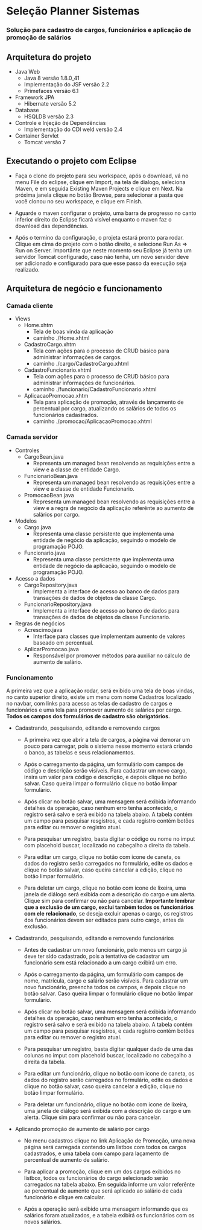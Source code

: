 # Seleção Planner Sistemas
### Solução para cadastro de cargos, funcionários e aplicação de promoção de salários 

## Arquitetura do projeto
* Java Web 
  * Java 8 versão 1.8.0_41 
  * Implementação do JSF versão 2.2
  * Primefaces versão 6.1
* Framework JPA
  * Hibernate versão 5.2
* Database
  * HSQLDB versão 2.3
* Controle e Injeção de Dependências
  * Implementação do CDI weld versão 2.4
* Container Servlet
  * Tomcat versão 7

## Executando o projeto com Eclipse

* Faça o clone do projeto para seu workspace, após o download, vá no menu File do eclipse, clique em Import, na tela
de dialogo, seleciona Maven, e em seguida Existing Maven Projects e clique em Next. Na próxima janela clique no botão Browse,
para selecionar a pasta que você clonou no seu workspace, e clique em Finish.

* Aguarde o maven configurar o projeto, uma barra de progresso no canto inferior direito do Eclipse ficará visível enquanto
o maven faz o download das dependências.

* Após o termino da configuração, o projeta estará pronto para rodar. Clique em cima do projeto com o botão direito, e selecione Run As =>
Run on Server. Importânte que neste momento seu Eclipse já tenha um servidor Tomcat configurado, caso não tenha, um novo servidor deve ser
adicionado e configurado para que esse passo da execução seja realizado.

## Arquitetura de negócio e funcionamento

### Camada cliente
* Views
  * Home.xhtm
    - Tela de boas vinda da aplicação
    - caminho ./Home.xhtml
  * CadastroCargo.xhtm
    - Tela com ações para o processo de CRUD básico para administrar informações de cargos.
    - caminho ./cargo/CadastroCargo.xhtml
  * CadastroFuncionario.xhtml
    - Tela com ações para o processo de CRUD básico para administrar informações de funcionários.
    - caminho ./funcionario/CadastroFuncionario.xhtml
  * AplicacaoPromocao.xhtm
    - Tela para aplicação de promoção, através de lançamento de percentual por cargo,
  	 atualizando os salários de todos os funcionários cadastrados.
    - caminho ./promocao/AplicacaoPromocao.xhtml
### Camada servidor
* Controles
  * CargoBean.java
    - Representa um managed bean resolvendo as requisições entre a view e a classe de entidade
 Cargo.
  * FuncionarioBean.java
    - Representa um managed bean resolvendo as requisições entre a view e a classe de entidade
Funcionario.
  * PromocaoBean.java
    - Representa um managed bean resolvendo as requisições entre a view e a regra de negócio
 da aplicação referênte ao aumento de salários por cargo.
* Modelos
  * Cargo.java
    - Representa uma classe persistente que implementa uma entidade de negócio da aplicação,
 seguindo o modelo de programação POJO.
  * Funcionario.java
    - Representa uma classe persistente que implementa uma entidade de negócio da aplicação,
 seguindo o modelo de programação POJO.
* Acesso a dados
  * CargoRepository.java
    - Implementa a interface de acesso ao banco de dados para transações de dados de objetos da classe
 Cargo.
  * FuncionarioRepository.java
    - Implementa a interface de acesso ao banco de dados para transações de dados de objetos da classe
 Funcionario.
* Regras de negócios
  * Acrescimo.java
    - Interface para classes que implementam aumento de valores baseado em percentual.
  * AplicarPromocao.java
    - Responsável por promover métodos para auxiliar no cálculo de aumento de salário.
### Funcionamento

A primeira vez que a aplicação rodar, será exibido uma tela de boas vindas, no canto superior direito, existe um menu com
nome Cadastros localizado no navbar, com links para acesso as telas de cadastro de cargos e funcionários e uma tela para promover aumento de salários por cargo. **Todos os campos dos formulários de cadastro são obrigatórios.** 

* Cadastrando, pesquisando, editando e removendo cargos
  * A primeira vez que abrir a tela de cargos, a página vai demorar um pouco para carregar, pois o sistema nesse momento
  estará criando o banco, as tabelas e seus relacionamentos.
  
  * Após o carregamento da página, um formulário com campos de código e descrição serão visíveis. Para cadastrar um novo cargo,
  insira um valor para código e descrição, e depois clique no botão salvar. Caso queira limpar o formulário clique no botão limpar formulário.
  
  * Após clicar no botão salvar, uma mensagem será exibida informando detalhes da operação, caso nenhum erro tenha acontecido, o registro será salvo e será exibido na tabela abaixo. A tabela contém um campo para pesquisar resgistros, e cada registro contém
  botões para editar ou remover o registro atual.
  
  * Para pesquisar um registro, basta digitar o código ou nome no imput com placehold buscar, localizado no cabeçalho a direita da tabela.  
  
  * Para editar um cargo, clique no botão com icone de caneta, os dados do registro serão carregados no formulário, edite
  os dados e clique no botão salvar, caso queira cancelar a edição, clique no botão limpar formulário.
  
  * Para deletar um cargo, clique no botão com icone de lixeira, uma janela de diálogo será exibida com a descrição do cargo e um alerta. Clique sim para confirmar ou não para cancelar. **Importante lembrar que a exclusão de um cargo, exclui também todos os funcionários com ele relacionado**, se deseja excluir apenas o cargo, os registros dos funcionários devem ser editados para outro cargo, antes da exclusão.   

* Cadastrando, pesquisando, editando e removendo funcionários
  * Antes de cadastrar um novo funcionário, pelo menos um cargo já deve ter sido cadastrado, pois a tentativa de cadastrar um
  funcionário sem está relacionado a um cargo exibirá um erro.
  
  * Após o carregamento da página, um formulário com campos de nome, matrícula, cargo e salário serão visíveis. Para cadastrar um novo funcionário, preencha todos os campos, e depois clique no botão salvar. Caso queira limpar o formulário clique no botão limpar formulário.
  
  * Após clicar no botão salvar, uma mensagem será exibida informando detalhes da operação, caso nenhum erro tenha acontecido, o registro será salvo e será exibido na tabela abaixo. A tabela contém um campo para pesquisar resgistros, e cada registro contém
  botões para editar ou remover o registro atual.
  
  * Para pesquisar um registro, basta digitar qualquer dado de uma das colunas no imput com placehold buscar, localizado no cabeçalho a direita da tabela.  
  
  * Para editar um funcionário, clique no botão com icone de caneta, os dados do registro serão carregados no formulário, edite
  os dados e clique no botão salvar, caso queira cancelar a edição, clique no botão limpar formulário.
  
  * Para deletar um funcionário, clique no botão com icone de lixeira, uma janela de diálogo será exibida com a descrição do cargo e um alerta. Clique sim para confirmar ou não para cancelar.

* Aplicando promoção de aumento de salário por cargo
  * No menu cadastros clique no link Aplicação de Promoção, uma nova página será carregada contendo um listbox com todos os cargos cadastrados, e uma tabela com campo para laçamento de percentual de aumento de salário.
  
  * Para aplicar a promoção, clique em um dos cargos exibidos no listbox, todos os funcionários do cargo selecionado serão carregados na tabela abaixo. Em seguida informe um valor referênte ao percentual de aumento que será aplicado ao salário de cada funcionário e clique em calcular.

  * Após a operação será exibido uma mensagem informando que os salários foram atualizados, e a tabela exibirá os funcionários com os novos salários.
  
  
